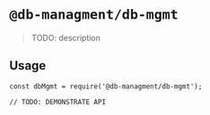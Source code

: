 # `@db-managment/db-mgmt`

> TODO: description

## Usage

```
const dbMgmt = require('@db-managment/db-mgmt');

// TODO: DEMONSTRATE API
```
